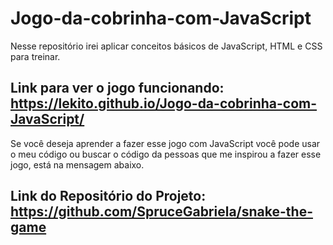 # Jogo-da-cobrinha-com-JavaScript
Nesse repositório irei aplicar conceitos básicos de JavaScript, HTML e CSS para treinar.

## Link para ver o jogo funcionando: https://lekito.github.io/Jogo-da-cobrinha-com-JavaScript/

Se você deseja aprender a fazer esse jogo com JavaScript você pode usar o meu código ou buscar o código da pessoas que me inspirou a fazer esse jogo, está na mensagem abaixo.
## Link do Repositório do Projeto: https://github.com/SpruceGabriela/snake-the-game

